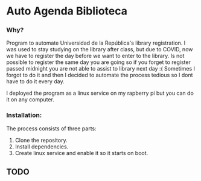 # Auto Agenda Biblioteca

### Why?
Program to automate Universidad de la República's library registration.
I was used to stay studying on the library after class, but due to COVID, now we have to register the day before we want to enter to the library. Is not possible to register the same day you are going so if you forget to register passed midnight you are not able to assist to library next day :(
Sometimes I forgot to do it and then I decided to automate the process tedious so I dont have to do it every day.

I deployed the program as a linux service on my rapberry pi but you can do it on any computer.
### Installation:

The process consists of three parts:
1. Clone the repository.
2. Install dependencies.
3. Create linux service and enable it so it starts on boot.

## TODO
